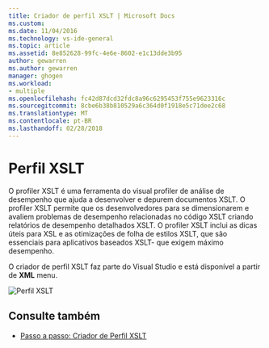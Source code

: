 ```yaml
---
title: Criador de perfil XSLT | Microsoft Docs
ms.custom: 
ms.date: 11/04/2016
ms.technology: vs-ide-general
ms.topic: article
ms.assetid: 8e852628-99fc-4e6e-8602-e1c13dde3b95
author: gewarren
ms.author: gewarren
manager: ghogen
ms.workload:
- multiple
ms.openlocfilehash: fc42d87dcd32fdc8a96c6295453f755e9623316c
ms.sourcegitcommit: 8cbe6b38b810529a6c364d0f1918e5c71dee2c68
ms.translationtype: MT
ms.contentlocale: pt-BR
ms.lasthandoff: 02/28/2018
---
```

# <a name="xslt-profiler"></a>Perfil XSLT

O profiler XSLT é uma ferramenta do visual profiler de análise de desempenho que ajuda a desenvolver e depurem documentos XSLT. O profiler XSLT permite que os desenvolvedores para se dimensionarem e avaliem problemas de desempenho relacionadas no código XSLT criando relatórios de desempenho detalhados XSLT. O profiler XSLT inclui as dicas úteis para XSL e as otimizações de folha de estilos XSLT, que são essenciais para aplicativos baseados XSLT- que exigem máximo desempenho.

O criador de perfil XSLT faz parte do Visual Studio e está disponível a partir de **XML** menu.

![Perfil XSLT](../xml-tools/media/profile-xslt-menu.png)

## <a name="see-also"></a>Consulte também

- [Passo a passo: Criador de Perfil XSLT](../xml-tools/walkthrough-xslt-profiler.md)